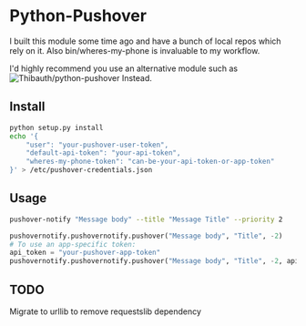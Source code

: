 # Python-Pushover
I built this module some time ago and have a bunch of local repos which
rely on it. Also bin/wheres-my-phone is invaluable to my workflow.

I'd highly recommend you use an alternative module such as
![Thibauth/python-pushover](https://github.com/Thibauth/python-pushover)
Instead.

## Install
```bash
python setup.py install
echo '{
    "user": "your-pushover-user-token",
    "default-api-token": "your-api-token",
    "wheres-my-phone-token": "can-be-your-api-token-or-app-token"
}' > /etc/pushover-credentials.json
```

## Usage
```bash
pushover-notify "Message body" --title "Message Title" --priority 2
```

```python
pushovernotify.pushovernotify.pushover("Message body", "Title", -2)
# To use an app-specific token:
api_token = "your-pushover-app-token"
pushovernotify.pushovernotify.pushover("Message body", "Title", -2, api_token)
```

## TODO
Migrate to urllib to remove requestslib dependency
